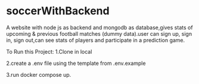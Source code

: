 # soccerWithBackend
A website with node js as backend and mongodb as database,gives stats of upcoming & previous football matches (dummy data).user can sign up, sign in, sign out,can see stats of players and participate in a prediction game.

To Run this Project:
1.Clone in local

2.create a .env file using the template from .env.example

3.run docker compose up.
